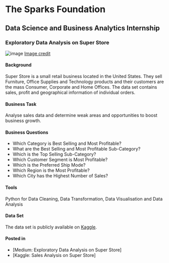 # The Sparks Foundation
## Data Science and Business Analytics Internship
### Exploratory Data Analysis on Super Store

![image](https://user-images.githubusercontent.com/81607668/127727120-a11f32fa-3042-4773-b54e-fd1a792fff2f.png)
[Image credit](https://www.blogto.com/real-estate-toronto/2021/04/iconic-kims-convenience-store-for-sale-toronto/)

#### Background
Super Store is a small retail business located in the United States. They sell Furniture, Office Supplies and Technology products and their customers are the mass Consumer, Corporate and Home Offices. The data set contains sales, profit and geographical information of individual orders.

#### Business Task
Analyse sales data and determine weak areas and opportunities to boost business growth.

#### Business Questions
- Which Category is Best Selling and Most Profitable?
- What are the Best Selling and Most Profitable Sub-Category?
- Which is the Top Selling Sub-Category?
- Which Customer Segment is Most Profitable?
- Which is the Preferred Ship Mode?
- Which Region is the Most Profitable?
- Which City has the Highest Number of Sales?

#### Tools
Python for Data Cleaning, Data Transformation, Data Visualisation and Data Analysis

#### Data Set
The data set is publicly available on [Kaggle](https://www.kaggle.com/akashkothare/tsf-datasets).

#### Posted in
- [Medium: Exploratory Data Analysis on Super Store]
- [Kaggle: Sales Analysis on Super Store]

